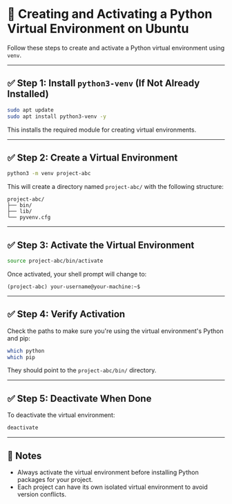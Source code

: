 # 🐍 Creating and Activating a Python Virtual Environment on Ubuntu

Follow these steps to create and activate a Python virtual environment using `venv`.

---

## ✅ Step 1: Install `python3-venv` (If Not Already Installed)

```bash
sudo apt update
sudo apt install python3-venv -y
```

This installs the required module for creating virtual environments.

---

## ✅ Step 2: Create a Virtual Environment

```bash
python3 -m venv project-abc
```

This will create a directory named `project-abc/` with the following structure:

```
project-abc/
├── bin/
├── lib/
└── pyvenv.cfg
```

---

## ✅ Step 3: Activate the Virtual Environment

```bash
source project-abc/bin/activate
```

Once activated, your shell prompt will change to:

```
(project-abc) your-username@your-machine:~$
```

---

## ✅ Step 4: Verify Activation

Check the paths to make sure you're using the virtual environment's Python and pip:

```bash
which python
which pip
```

They should point to the `project-abc/bin/` directory.

---

## ✅ Step 5: Deactivate When Done

To deactivate the virtual environment:

```bash
deactivate
```

---

## 📝 Notes

- Always activate the virtual environment before installing Python packages for your project.
- Each project can have its own isolated virtual environment to avoid version conflicts.

